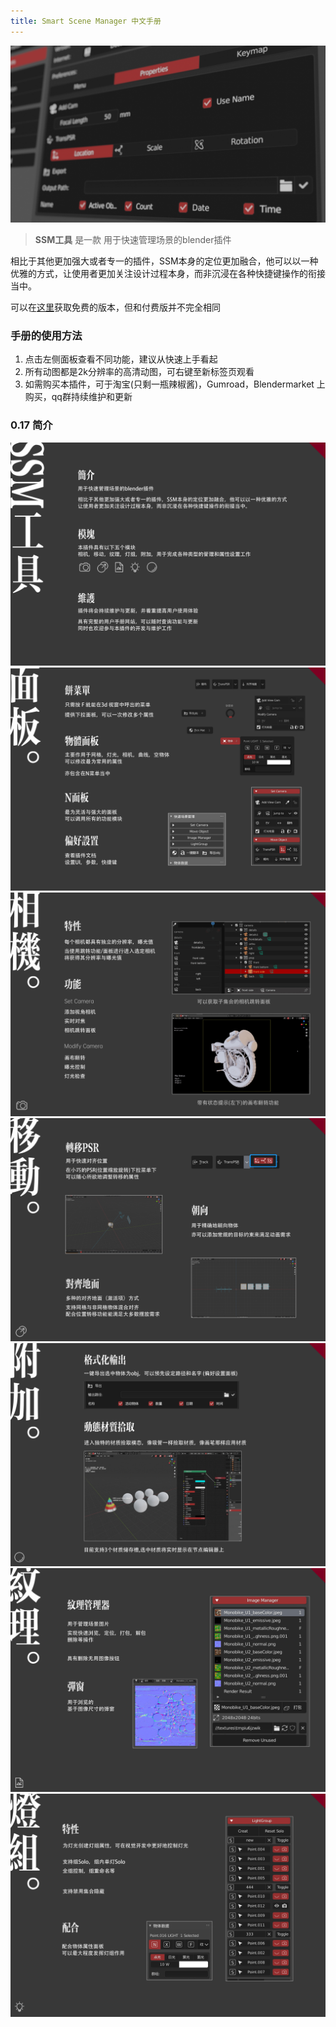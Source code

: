 ```yaml
---
title: Smart Scene Manager 中文手册
---
```


**![page](images/page.jpg)**



> **SSM工具** 是一款 用于快速管理场景的blender插件

相比于其他更加强大或者专一的插件，SSM本身的定位更加融合，他可以以一种优雅的方式，让使用者更加关注设计过程本身，而非沉浸在各种快捷键操作的衔接当中。

可以在[这里](https://github.com/atticus-lv/Smart-Scene-Manager_Free)获取免费的版本，但和付费版并不完全相同

### 手册的使用方法

1. 点击左侧面板查看不同功能，建议从快速上手看起
2. 所有动图都是2k分辨率的高清动图，可右键至新标签页观看
3. 如需购买本插件，可于淘宝(只剩一瓶辣椒酱)，Gumroad，Blendermarket 上购买，qq群持续维护和更新



### 0.17 简介 

![画板 1](uploads/%E8%AF%A6%E6%83%85%E9%A1%B5/%E7%94%BB%E6%9D%BF%201.jpg)![画板 3](uploads/%E8%AF%A6%E6%83%85%E9%A1%B5/%E7%94%BB%E6%9D%BF%203.jpg)![画板 2](uploads/%E8%AF%A6%E6%83%85%E9%A1%B5/%E7%94%BB%E6%9D%BF%202.jpg)![画板 4](uploads/%E8%AF%A6%E6%83%85%E9%A1%B5/%E7%94%BB%E6%9D%BF%204.jpg)![画板 5](uploads/%E8%AF%A6%E6%83%85%E9%A1%B5/%E7%94%BB%E6%9D%BF%205.jpg)![画板 5_](uploads/%E8%AF%A6%E6%83%85%E9%A1%B5/%E7%94%BB%E6%9D%BF%205_.jpg)![画板 6](uploads/%E8%AF%A6%E6%83%85%E9%A1%B5/%E7%94%BB%E6%9D%BF%206.jpg)